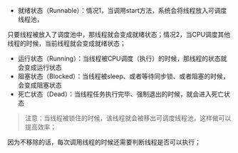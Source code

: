 - 就绪状态（Runnable）：情况1，当调用start方法，系统会将线程放入可调度线程池，

只要线程被放入了调度池中，那线程就会变成就绪状态；情况2，当CPU调度其他线程的时候，当前线程就会变成就绪状态；

- 运行状态（Running）：当线程被CPU调度（执行）的时候，那线程的状态就会变成运行状态
- 阻塞状态（Blocked）：当线程被sleep、或者等待同步锁、或者阻塞的时候，会变成阻塞状态
- 死亡状态（Dead）：当线程任务执行完毕、强制退出的时候，就会进入死亡状态

> 注意：当线程被锁住的时候，该线程就会被移出可调度线程池，这样做可以提高效率；

因为不移除的话，每次调用线程的时候还需要判断线程是否可以执行；
